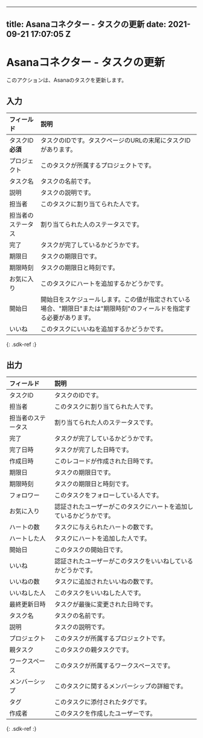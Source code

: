  ---
title: Asanaコネクター - タスクの更新
date: 2021-09-21 17:07:05 Z
---

# Asanaコネクター - タスクの更新
このアクションは、Asanaのタスクを更新します。

## 入力

| フィールド | 説明 |
|:--- |:--- |
| タスクID<br>**必須** | タスクのIDです。タスクページのURLの末尾にタスクIDがあります。 |
| プロジェクト | このタスクが所属するプロジェクトです。 |
| タスク名 | タスクの名前です。 |
| 説明 | タスクの説明です。 |
| 担当者 | このタスクに割り当てられた人です。 |
| 担当者のステータス | 割り当てられた人のステータスです。 |
| 完了 | タスクが完了しているかどうかです。 |
| 期限日 | タスクの期限日です。 |
| 期限時刻 | タスクの期限日と時刻です。 |
| お気に入り | このタスクにハートを追加するかどうかです。 |
| 開始日 | 開始日をスケジュールします。この値が指定されている場合、"期限日"または"期限時刻"のフィールドを指定する必要があります。 |
| いいね | このタスクにいいねを追加するかどうかです。 |
{: .sdk-ref :}

## 出力

| フィールド | 説明 |
|:--- |:--- |
| タスクID | タスクのIDです。 |
| 担当者 | このタスクに割り当てられた人です。 |
| 担当者のステータス | 割り当てられた人のステータスです。 |
| 完了 | タスクが完了しているかどうかです。 |
| 完了日時 | タスクが完了した日時です。 |
| 作成日時 | このレコードが作成された日時です。 |
| 期限日 | タスクの期限日です。 |
| 期限時刻 | タスクの期限日と時刻です。 |
| フォロワー | このタスクをフォローしている人です。 |
| お気に入り | 認証されたユーザーがこのタスクにハートを追加しているかどうかです。 |
| ハートの数 | タスクに与えられたハートの数です。 |
| ハートした人 | タスクにハートを追加した人です。 |
| 開始日 | このタスクの開始日です。 |
| いいね | 認証されたユーザーがこのタスクをいいねしているかどうかです。 |
| いいねの数 | タスクに追加されたいいねの数です。 |
| いいねした人 | このタスクをいいねした人です。 |
| 最終更新日時 | タスクが最後に変更された日時です。 |
| タスク名 | タスクの名前です。 |
| 説明 | タスクの説明です。 |
| プロジェクト | このタスクが所属するプロジェクトです。 |
| 親タスク | このタスクの親タスクです。 |
| ワークスペース | このタスクが所属するワークスペースです。 |
| メンバーシップ | このタスクに関するメンバーシップの詳細です。 |
| タグ | このタスクに添付されたタグです。 |
| 作成者 | このタスクを作成したユーザーです。 |
{: .sdk-ref :}